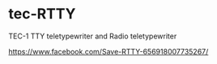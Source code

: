 # tec-RTTY
TEC-1 TTY teletypewriter and Radio teletypewriter

https://www.facebook.com/Save-RTTY-656918007735267/



